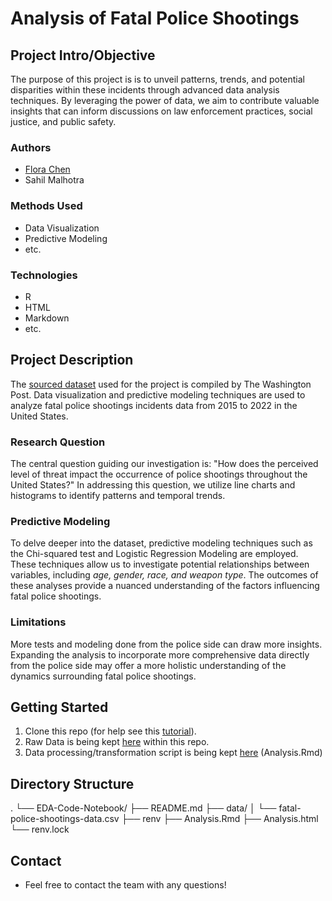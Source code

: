 # Analysis of Fatal Police Shootings

## Project Intro/Objective
The purpose of this project is is to unveil patterns, trends, and potential disparities within these incidents through advanced data analysis techniques. 
By leveraging the power of data, we aim to contribute valuable insights that can inform discussions on law enforcement practices, social justice, and public safety. 

### Authors
* [Flora Chen](https://github.com/Flora-Chen6)
* Sahil Malhotra
  
### Methods Used
* Data Visualization
* Predictive Modeling
* etc.

### Technologies
* R 
* HTML
* Markdown
* etc. 

## Project Description
The [sourced dataset](https://github.com/washingtonpost/data-police-shootings/blob/master/v1/fatal-police-shootings-data.csv) used for the project is compiled by The Washington Post. 
Data visualization and predictive modeling techniques are used to analyze fatal police shootings incidents data from 2015 to 2022 in the United States. 
### Research Question
The central question guiding our investigation is: "How does the perceived level of threat impact the occurrence of police shootings throughout the United States?" In addressing this question, we utilize line charts and histograms to identify patterns and temporal trends.
### Predictive Modeling
To delve deeper into the dataset, predictive modeling techniques such as the Chi-squared test and Logistic Regression Modeling are employed. These techniques allow us to investigate potential relationships between variables, including  *age, gender, race, and weapon type*. The outcomes of these analyses provide a nuanced understanding of the factors influencing fatal police shootings.
### Limitations
More tests and modeling done from the police side can draw more insights. Expanding the analysis to incorporate more comprehensive data directly from the police side may offer a more holistic understanding of the dynamics surrounding fatal police shootings.
## Getting Started
1. Clone this repo (for help see this [tutorial](https://help.github.com/articles/cloning-a-repository/)).
2. Raw Data is being kept [here](data) within this repo.    
3. Data processing/transformation script is being kept [here](/) (Analysis.Rmd)

## Directory Structure
.
└── EDA-Code-Notebook/
    ├── README.md
    ├── data/
    │   └── fatal-police-shootings-data.csv
    ├── renv
    ├── Analysis.Rmd
    ├── Analysis.html
    └── renv.lock

## Contact
* Feel free to contact the team with any questions!

